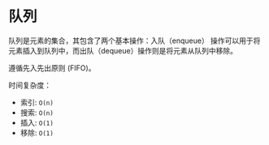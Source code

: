 # 队列

队列是元素的集合，其包含了两个基本操作：入队（enqueue） 操作可以用于将元素插入到队列中，而出队（dequeue）操作则是将元素从队列中移除。

遵循先入先出原则 (FIFO)。

时间复杂度：

- 索引: `O(n)`
- 搜索: `O(n)`
- 插入: `O(1)`
- 移除: `O(1)`